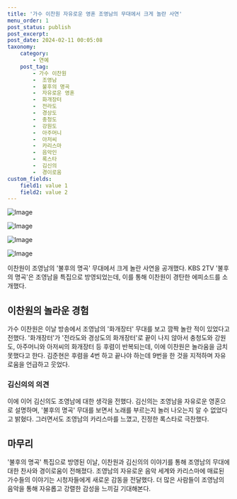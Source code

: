 ```yaml
---
title: '가수 이찬원 자유로운 영혼 조영남의 무대에서 크게 놀란 사연'
menu_order: 1
post_status: publish
post_excerpt: 
post_date: 2024-02-11 00:05:08
taxonomy:
    category:
        - 연예
    post_tag:
        - 가수 이찬원
        -  조영남
        -  불후의 명곡
        -  자유로운 영혼
        -  화개장터
        -  전라도
        -  경상도
        -  충청도
        -  강원도
        -  아주머니
        -  아저씨
        -  카리스마
        -  음악인
        -  록스타
        -  김신의
        -  경이로움
custom_fields:
    field1: value 1
    field2: value 2
---
```


![Image](https://ssl.pstatic.net/mimgnews/image/213/2024/02/10/0001286000_001_20240210190101248.jpg?type=w540)

![Image](https://mimgnews.pstatic.net/image/213/2024/02/10/0001286000_002_20240210190101344.jpg?type=w540)

![Image](https://ssl.pstatic.net/mimgnews/image/213/2024/02/10/0001286000_003_20240210190101689.jpg?type=w540)

![Image](https://mimgnews.pstatic.net/image/213/2024/02/10/0001286000_004_20240210190101863.jpg?type=w540)

이찬원이 조영남의 '불후의 명곡' 무대에서 크게 놀란 사연을 공개했다. KBS 2TV '불후의 명곡'은 조영남을 특집으로 방영되었는데, 이를 통해 이찬원이 경탄한 에피소드를 소개했다. 
## 이찬원의 놀라운 경험
가수 이찬원은 이날 방송에서 조영남의 '화개장터' 무대를 보고 깜짝 놀란 적이 있었다고 전했다. '화개장터'가 '전라도와 경상도의 화개장터'로 끝이 나지 않아서 충청도와 강원도, 아주머니와 아저씨의 화개장터 등 후렴이 반복되는데, 이에 이찬원은 놀라움을 금치 못했다고 한다. 김준현은 후렴을 4번 하고 끝나야 하는데 9번을 한 것을 지적하며 자유로움을 언급하고 웃었다.
### 김신의의 의견
이에 이어 김신의도 조영남에 대한 생각을 전했다. 김신의는 조영남을 자유로운 영혼으로 설명하며, '불후의 명곡' 무대를 보면서 노래를 부르는지 놀러 나오는지 알 수 없었다고 밝혔다. 그러면서도 조영남의 카리스마를 느꼈고, 진정한 록스타로 극찬했다.
## 마무리
'불후의 명곡' 특집으로 방영된 이날, 이찬원과 김신의의 이야기를 통해 조영남의 무대에 대한 찬사와 경이로움이 전해졌다. 조영남의 자유로운 음악 세계와 카리스마에 매료된 가수들의 이야기는 시청자들에게 새로운 감동을 전달했다. 더 많은 사람들이 조영남의 음악을 통해 자유롭고 강렬한 감성을 느끼길 기대해본다.
